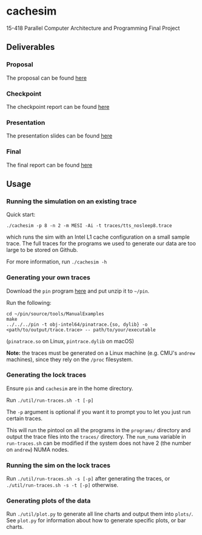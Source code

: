 # cachesim

15-418 Parallel Computer Architecture and Programming Final Project

## Deliverables

### Proposal
The proposal can be found [here](./docs/proposal.pdf)

### Checkpoint
The checkpoint report can be found [here](./docs/checkpoint.pdf)

### Presentation
The presentation slides can be found [here](./docs/presentation.pdf)

### Final
The final report can be found [here](./docs/final.pdf)

## Usage

### Running the simulation on an existing trace

Quick start:
```
./cachesim -p 8 -n 2 -m MESI -Ai -t traces/tts_nosleep8.trace
```
which runs the sim with an Intel L1 cache configuration on a small sample trace.  The full traces for the programs we used to generate our data are too large to be stored on Github.

For more information, run `./cachesim -h`

### Generating your own traces
Download the `pin` program [here](https://software.intel.com/content/www/us/en/develop/articles/pin-a-binary-instrumentation-tool-downloads.html) and put unzip it to `~/pin`.

Run the following:
```
cd ~/pin/source/tools/ManualExamples
make
../../../pin -t obj-intel64/pinatrace.{so, dylib} -o <path/to/output/trace.trace> -- path/to/your/executable
```
(`pinatrace.so` on Linux, `pintrace.dylib` on macOS)

**Note:** the traces must be generated on a Linux machine (e.g. CMU's `andrew` machines), since they rely on the `/proc` filesystem.

### Generating the lock traces
Ensure `pin` and `cachesim` are in the home directory.

Run `./util/run-traces.sh -t [-p]`

The `-p` argument is optional if you want it to prompt you to let you just run certain traces.

This will run the pintool on all the programs in the `programs/` directory and output the trace files into the `traces/` directory.  The `num_numa` variable in `run-traces.sh` can be modified if the system does not have 2 (the number on `andrew`) NUMA nodes.

### Running the sim on the lock traces

Run `./util/run-traces.sh -s [-p]` after generating the traces, or `./util/run-traces.sh -s -t [-p]` otherwise.

### Generating plots of the data

Run `./util/plot.py` to generate all line charts and output them into `plots/`.  See `plot.py` for information about how to generate specific plots, or bar charts.

